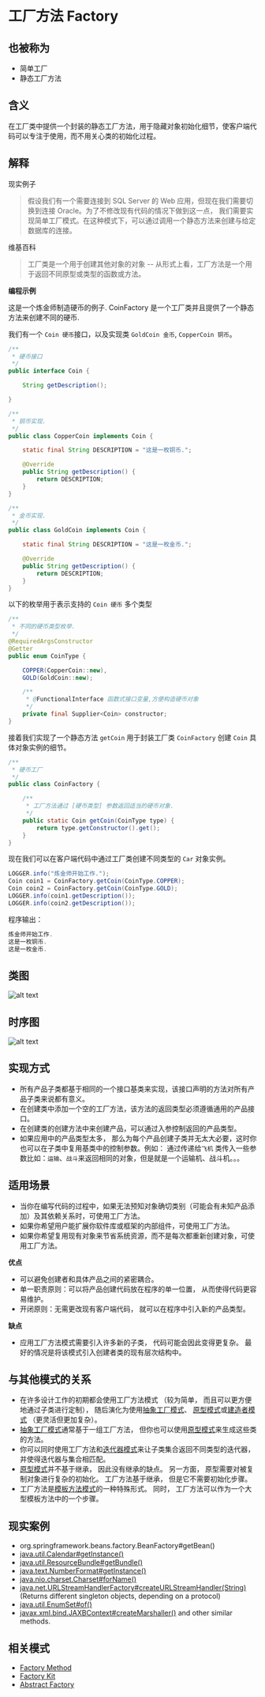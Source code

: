 # 工厂方法 Factory

## 也被称为

* 简单工厂
* 静态工厂方法

## 含义

在工厂类中提供一个封装的静态工厂方法，用于隐藏对象初始化细节，使客户端代码可以专注于使用，而不用关心类的初始化过程。

## 解释

现实例子

> 假设我们有一个需要连接到 SQL Server 的 Web 应用，但现在我们需要切换到连接 Oracle。为了不修改现有代码的情况下做到这一点，
> 我们需要实现简单工厂模式。在这种模式下，可以通过调用一个静态方法来创建与给定数据库的连接。

维基百科

> 工厂类是一个用于创建其他对象的对象 -- 从形式上看，工厂方法是一个用于返回不同原型或类型的函数或方法。

**编程示例**

这是一个炼金师制造硬币的例子. CoinFactory 是一个工厂类并且提供了一个静态方法来创建不同的硬币.

我们有一个  `Coin 硬币`接口，以及实现类 `GoldCoin 金币`, `CopperCoin 铜币`。

```java
/**
 * 硬币接口
 */
public interface Coin {

    String getDescription();

}

/**
 * 铜币实现.
 */
public class CopperCoin implements Coin {

    static final String DESCRIPTION = "这是一枚铜币.";

    @Override
    public String getDescription() {
        return DESCRIPTION;
    }
}

/**
 * 金币实现.
 */
public class GoldCoin implements Coin {

    static final String DESCRIPTION = "这是一枚金币.";

    @Override
    public String getDescription() {
        return DESCRIPTION;
    }
}
```

以下的枚举用于表示支持的 `Coin 硬币` 多个类型

```java
/**
 * 不同的硬币类型枚举.
 */
@RequiredArgsConstructor
@Getter
public enum CoinType {

    COPPER(CopperCoin::new),
    GOLD(GoldCoin::new);

    /**
     * @FunctionalInterface 函数式接口变量,方便构造硬币对象
     */
    private final Supplier<Coin> constructor;
}

```

接着我们实现了一个静态方法  `getCoin` 用于封装工厂类 `CoinFactory`  创建 `Coin` 具体对象实例的细节。

```java
/**
 * 硬币工厂
 */
public class CoinFactory {

    /**
     * 工厂方法通过 [硬币类型] 参数返回适当的硬币对象.
     */
    public static Coin getCoin(CoinType type) {
        return type.getConstructor().get();
    }
}
```

现在我们可以在客户端代码中通过工厂类创建不同类型的 `Car` 对象实例。

```java
LOGGER.info("炼金师开始工作.");
Coin coin1 = CoinFactory.getCoin(CoinType.COPPER);
Coin coin2 = CoinFactory.getCoin(CoinType.GOLD);
LOGGER.info(coin1.getDescription());
LOGGER.info(coin2.getDescription());
```

程序输出：

```java
炼金师开始工作.
这是一枚铜币.
这是一枚金币.
```

## 类图

![alt text](./src/main/resources/uml/factory.urm.png "Factory pattern class diagram")

## 时序图

![alt text](./src/main/resources/puml/Factory.png)

## 实现方式

* 所有产品子类都基于相同的一个接口基类来实现，该接口声明的方法对所有产品子类来说都有意义。
* 在创建类中添加一个空的工厂方法，该方法的返回类型必须遵循通用的产品接口。
* 在创建类的创建方法中来创建产品，可以通过入参控制返回的产品类型。
* 如果应用中的产品类型太多， 那么为每个产品创建子类并无太大必要，这时你也可以在子类中复用基类中的控制参数。例如： 通过传递给`飞机` 类传入一些参数比如：`运输`、`战斗`来返回相同的对象，但是就是一个运输机、战斗机。。。

## 适用场景

* 当你在编写代码的过程中，如果无法预知对象确切类别（可能会有未知产品添加）及其依赖关系时，可使用工厂方法。
* 如果你希望用户能扩展你软件库或框架的内部组件，可使用工厂方法。
* 如果你希望复用现有对象来节省系统资源，而不是每次都重新创建对象，可使用工厂方法。

**优点**

* 可以避免创建者和具体产品之间的紧密耦合。
* 单一职责原则：可以将产品创建代码放在程序的单一位置， 从而使得代码更容易维护。
* 开闭原则：无需更改现有客户端代码， 就可以在程序中引入新的产品类型。

**缺点**

* 应用工厂方法模式需要引入许多新的子类， 代码可能会因此变得更复杂。 最好的情况是将该模式引入创建者类的现有层次结构中。

## 与其他模式的关系
* 在许多设计工作的初期都会使用工厂方法模式 （较为简单， 而且可以更方便地通过子类进行定制）， 随后演化为使用[抽象工厂模式](Abstract)、 [原型模式](Prototype)或[建造者模式](Builder) （更灵活但更加复杂）。
* [抽象工厂模式](Abstract)通常基于一组工厂方法， 但你也可以使用[原型模式](Prototype)来生成这些类的方法。
* 你可以同时使用工厂方法和[迭代器模式](Iterator)来让子类集合返回不同类型的迭代器， 并使得迭代器与集合相匹配。
* [原型模式](Prototype)并不基于继承， 因此没有继承的缺点。 另一方面， 原型需要对被复制对象进行复杂的初始化。 工厂方法基于继承， 但是它不需要初始化步骤。
* 工厂方法是[模板方法模式](Template)的一种特殊形式。 同时， 工厂方法可以作为一个大型模板方法中的一个步骤。

## 现实案例

* org.springframework.beans.factory.BeanFactory#getBean()
* [java.util.Calendar#getInstance()](https://docs.oracle.com/javase/8/docs/api/java/util/Calendar.html#getInstance--)
* [java.util.ResourceBundle#getBundle()](https://docs.oracle.com/javase/8/docs/api/java/util/ResourceBundle.html#getBundle-java.lang.String-)
* [java.text.NumberFormat#getInstance()](https://docs.oracle.com/javase/8/docs/api/java/text/NumberFormat.html#getInstance--)
* [java.nio.charset.Charset#forName()](https://docs.oracle.com/javase/8/docs/api/java/nio/charset/Charset.html#forName-java.lang.String-)
* [java.net.URLStreamHandlerFactory#createURLStreamHandler(String)](https://docs.oracle.com/javase/8/docs/api/java/net/URLStreamHandlerFactory.html) (Returns different singleton objects, depending on a protocol)
* [java.util.EnumSet#of()](https://docs.oracle.com/javase/8/docs/api/java/util/EnumSet.html#of(E))
* [javax.xml.bind.JAXBContext#createMarshaller()](https://docs.oracle.com/javase/8/docs/api/javax/xml/bind/JAXBContext.html#createMarshaller--) and other similar methods.

## 相关模式

* [Factory Method](https://java-design-patterns.com/patterns/factory-method/)
* [Factory Kit](https://java-design-patterns.com/patterns/factory-kit/)
* [Abstract Factory](https://java-design-patterns.com/patterns/abstract-factory/)

